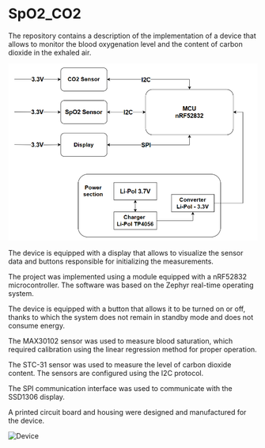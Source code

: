 # SpO2_CO2

The repository contains a description of the implementation of a device that allows to monitor the blood oxygenation level and the content of carbon dioxide in the exhaled air.

![Block diagram](block_diagram.png)

The device is equipped with a display that allows to visualize the sensor data and buttons responsible for initializing the measurements.

The project was implemented using a module equipped with a nRF52832 microcontroller. The software was based on the Zephyr real-time operating system.

The device is equipped with a button that allows it to be turned on or off, thanks to which the system does not remain in standby mode and does not consume energy.

The MAX30102 sensor was used to measure blood saturation, which required calibration using the linear regression method for proper operation.

The STC-31 sensor was used to measure the level of carbon dioxide content. The sensors are configured using the I2C protocol.

The SPI communication interface was used to communicate with the SSD1306 display.

A printed circuit board and housing were designed and manufactured for the device.

![Device](device.png)
